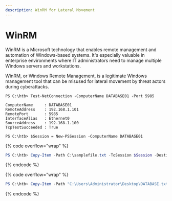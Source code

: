 ```yaml
---
description: WinRM for Lateral Movement
---
```


# WinRM

WinRM is a Microsoft technology that enables remote management and automation of Windows-based systems. It's especially valuable in enterprise environments where IT administrators need to manage multiple Windows servers and workstations.

WinRM, or Windows Remote Management, is a legitimate Windows management tool that can be misused for lateral movement by threat actors during cyberattacks.

```
PS C:\htb> Test-NetConnection -ComputerName DATABASE01 -Port 5985

ComputerName     : DATABASE01
RemoteAddress    : 192.168.1.101
RemotePort       : 5985
InterfaceAlias   : Ethernet0
SourceAddress    : 192.168.1.100
TcpTestSucceeded : True
```

```
PS C:\htb> $Session = New-PSSession -ComputerName DATABASE01
```

{% code overflow="wrap" %}
```powershell
PS C:\htb> Copy-Item -Path C:\samplefile.txt -ToSession $Session -Destination C:\Users\Administrator\Desktop\
```
{% endcode %}

{% code overflow="wrap" %}
```powershell
PS C:\htb> Copy-Item -Path "C:\Users\Administrator\Desktop\DATABASE.txt" -Destination C:\ -FromSession $Session
```
{% endcode %}
